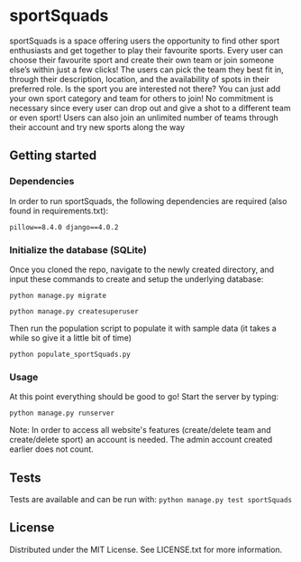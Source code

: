 # sportSquads

sportSquads is a space offering users the opportunity to find
other sport enthusiasts and get together to play their favourite
sports.
Every user can choose their favourite sport and create their own
team or join someone else’s within just a few clicks! The users
can pick the team they best fit in, through their description,
location, and the availability of spots in their preferred role.
Is the sport you are interested not there? You can just add your
own sport category and team for others to join!
No commitment is necessary since every user can drop out and
give a shot to a different team or even sport!
Users can also join an unlimited number of teams through their
account and try new sports along the way

## Getting started

### Dependencies

In order to run sportSquads, the following dependencies are required (also found in requirements.txt):

`pillow==8.4.0
django==4.0.2`

### Initialize the database (SQLite)

Once you cloned the repo, navigate to the newly created directory, and input these commands to create and setup the underlying database:

`python manage.py migrate`

`python manage.py createsuperuser`

Then run the population script to populate it with sample data (it takes a while so give it a little bit of time)

`python populate_sportSquads.py`

### Usage

At this point everything should be good to go! Start the server by typing:

`python manage.py runserver`

Note: In order to access all website's features (create/delete team and create/delete sport) an account is needed. The admin account created earlier
does not count.

## Tests

Tests are available and can be run with:
`python manage.py test sportSquads`

## License

Distributed under the MIT License. See LICENSE.txt for more information.

